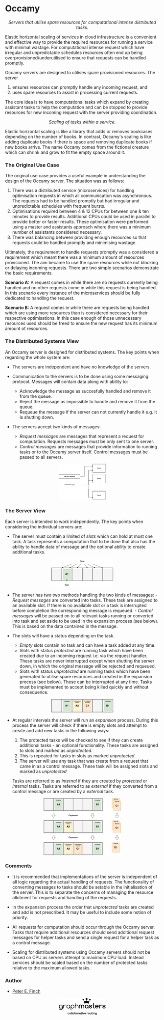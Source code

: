 # Occamy

<p align="center">
<em>
Servers that utilise spare resources for computational intense distributed tasks. 
</em>
</p>

Elastic horizontal scaling of services in cloud infrastructure is a convenient and effective way to provide the required resources for running a service with minimal wastage. For computational intense request which have irregular and unpredictable schedules resources often end up being overprovisioned/underutilised to ensure that requests can be handled promptly.

Occamy servers are designed to utilises spare provisioned resources. The server

1. ensures resources can promptly handle any incoming request, and
2. uses spare resources to assist in processing current requests.

The core idea is to have computational tasks which expand by creating assistant tasks to help the computation and can be stopped to provide resources for new incoming request with the server providing coordination.

<p align="center">
<em>
Scaling of tasks within a service.
</em>
</p>

Elastic horizontal scaling is like a library that adds or removes bookcases depending on the number of books. In contrast, Occamy's scaling is like adding duplicate books if there is space and removing duplicate books if new books arrive. The name Occamy comes from the fictional creature which can shrink and grow to fit the empty space around it.



### The Original Use Case

The original use case provides a useful example in understanding the design of the Occamy server. The situation was as follows:

1. There was a distributed service (microservices) for handling optimisation requests in which all communication was asynchronous. The requests had to be handled promptly but had irregular and unpredictable schedules with frequent bursts.
2. Optimisations required between 4 & 12 CPUs for between one & ten minutes to provide results. Additional CPUs could be used in parallel to provide better or faster results. These optimisation were performed using a master and assistants approach where there was a minimum number of assistants considered necessary.
3. There was balancing between providing enough resources so that requests could be handled promptly and minimising wastage. 

Ultimately, the requirement to handle requests promptly was a considered a requirement which meant there was a minimum amount of resources provisioned. The aim became to use the spare resources while not blocking or delaying incoming requests. There are two simple scenarios demonstrate the basic requirements.

**Scenario A:** A request comes in while there are no requests currently being handled and no other requests come in while this request is being handled. In this scenario every instance of the microservices should be fully dedicated to handling the request.

**Scenario B:** A request comes in while there are requests being handled which are using more resources than is considered necessary for their respective optimisations. In this case enough of those unnecessary resources used should be freed to ensure the new request has its minimum amount of resources.



### The Distributed Systems View

An Occamy server is designed for distributed systems. The key points when regarding the whole system are:

- The servers are independent and have no knowledge of the servers.

- Communication to the servers is to be done using some messaging protocol. Messages will contain data along with ability to:
	- Acknowledge the message as succesfully handled and remove it from the queue.
	- Reject the message as impossible to handle and remove it from the queue.
	- Requeue the message if the server can not currently handle it e.g. it is shutting down. 

- The servers accept two kinds of messages:
  - *Request messages* are messages that represent a request for computation. Requests messages must be only sent to one server.
  - *Control messages* are messages that provide information to running tasks or to the Occamy server itself. Control messages must be passed to all servers.

<p align="center">
<img src="images/communication.png" alt="communication" class="center" width="30%" height="30%">
</p>

### The Server View

Each server is intended to work independently. The key points when considering the individual servers are:

- The server must contain a limited of *slots* which can hold at most one task. A task represents a computation that to be done that also has the ability to handle data of message and the optional ability to create additional tasks. 

<p align="center">
<img src="images/slots.png" alt="slots" class="center" width="40%" height="40%">
</p>

- The server has two two methods handling the two kinds of messages: 
	  - *Request messages* are converted into tasks. These task are assigned to an available slot. If there is no available slot or a task is interrupted before completion the corresponding message is requeued.
	  - *Control messages* will be passed on to all relevant tasks running or converted into task and set aside to be used in the expansion process (see below). This is based on the data contained in the message.

- The slots will have a status depending on the task.
  - *Empty* slots contain no task and can have a task added at any time.
  - Slots with status *protected* are running task which have been created due to an incoming request i.e. via the request handler. These tasks are never interrupted except when shutting the server down, in which the original message will be rejected and requeued.
  - Slots with status *unprotected* are running tasks which have been generated to utilise spare resources and created in the expansion process (see below). 
    These can be interrupted at any time. Tasks must be implemented to accept being killed quickly and without consequence.

<p align="center">
<img src="images/slots_w_tasks.png" alt="slots with statuses" class="center" width="40%" height="40%">
</p>    

- At regular intervals the server will run an *expansion* process. 
  During this process the server will check if there is empty slots and attempt to create and add new tasks in the following ways:
  1. The protected tasks will be checked to see if they can create additional tasks - an optional functionality. These tasks are assigned to slots and marked as *unprotected*.
  2. This is repeated for tasks in slots as marked *unprotected*.
  3. The server will use any task that was create from a request that came in as a control message. These task will be assigned slots and marked as *unprotected*

	Tasks are referred to as *internal* if they are created by *protected* or *internal* tasks. Tasks are referred to as *external* if they converted from a control message or are created by a *external* task.

<p align="center">
<img src="images/expansion.png" alt="expandsion" class="center" width="50%" height="50%">
</p> 


### Comments

- It is recommended that implementations of the server is independent of all logic regarding the actual handling of requests. The functionality of converting messages to tasks should be setable in the initialisation of the server. This is to separate the concerns of managing the resource allotment for requests and handling of the requests.

- In the expansion process the order that *unprotected* tasks are created and add is not prescribed. It may be useful to include some notion of priority.

- All requests for computation should occur through the Occamy server. Tasks that require additional resources should send additional request messages for helper tasks and send a single request for a helper task as a control message.

- Scaling for distributed systems using Occamy servers should not be based on CPU as servers attempt to maximum CPU load. Instead services should be scaled based on the number of protected tasks relative to the maximum allowed tasks.



### Author

- [Peter E. Finch](github.com/PeterEFinch)

<p align="center">
<img src="images/graphmasters_logo.svg" alt="logo" class="center" width="30%" height="30%">
</p> 